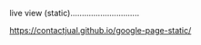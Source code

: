 live view (static)..............................

https://contactjual.github.io/google-page-static/
